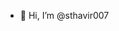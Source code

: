 - 👋 Hi, I’m @sthavir007

<!---
sthavir007/sthavir007 is a ✨ special ✨ repository because its `README.md` (this file) appears on your GitHub profile.
You can click the Preview link to take a look at your changes.
--->
